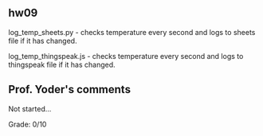 ## hw09

log_temp_sheets.py - checks temperature every second and logs to sheets file if it has changed.

log_temp_thingspeak.js - checks temperature every second and logs to thingspeak file if it has changed.

## Prof. Yoder's comments

Not started...

Grade:  0/10
